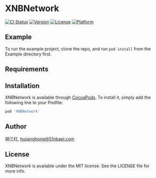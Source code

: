 # XNBNetwork

[![CI Status](http://img.shields.io/travis/胡江红/XNBNetwork.svg?style=flat)](https://travis-ci.org/胡江红/XNBNetwork)
[![Version](https://img.shields.io/cocoapods/v/XNBNetwork.svg?style=flat)](http://cocoapods.org/pods/XNBNetwork)
[![License](https://img.shields.io/cocoapods/l/XNBNetwork.svg?style=flat)](http://cocoapods.org/pods/XNBNetwork)
[![Platform](https://img.shields.io/cocoapods/p/XNBNetwork.svg?style=flat)](http://cocoapods.org/pods/XNBNetwork)

## Example

To run the example project, clone the repo, and run `pod install` from the Example directory first.

## Requirements

## Installation

XNBNetwork is available through [CocoaPods](http://cocoapods.org). To install
it, simply add the following line to your Podfile:

```ruby
pod 'XNBNetwork'
```

## Author

胡江红, hujianghong@51nbapi.com

## License

XNBNetwork is available under the MIT license. See the LICENSE file for more info.
